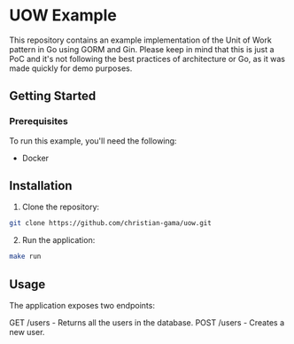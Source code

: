 # UOW Example

This repository contains an example implementation of the Unit of Work pattern in Go using GORM and Gin. Please keep in mind that this is just a PoC and it's not following the best practices of architecture or Go, as it was made quickly for demo purposes.

## Getting Started

### Prerequisites

To run this example, you'll need the following:

- Docker

## Installation

1. Clone the repository:

```bash
git clone https://github.com/christian-gama/uow.git
```

2. Run the application:

```bash
make run
```

## Usage

The application exposes two endpoints:

GET /users - Returns all the users in the database.
POST /users - Creates a new user.
